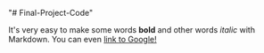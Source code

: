 "# Final-Project-Code" 

It's very easy to make some words **bold** and other words *italic* with Markdown. You can even [link to Google!](http://google.com)
